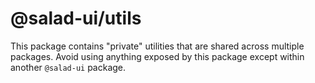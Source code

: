 # @salad-ui/utils

This package contains "private" utilities that are shared across multiple packages. Avoid using anything exposed by this package except within another `@salad-ui` package.
